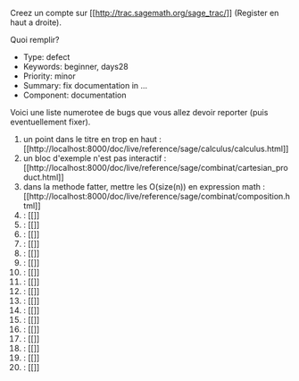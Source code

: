 Creez un compte sur [[http://trac.sagemath.org/sage_trac/]] (Register en haut a droite).

Quoi remplir?
  * Type: defect
  * Keywords: beginner, days28
  * Priority: minor
  * Summary: fix documentation in ...
  * Component: documentation


Voici une liste numerotee de bugs que vous allez devoir reporter (puis eventuellement fixer).

  1. un point dans le titre en trop en haut : [[http://localhost:8000/doc/live/reference/sage/calculus/calculus.html]]
  1. un bloc d'exemple n'est pas interactif : [[http://localhost:8000/doc/live/reference/sage/combinat/cartesian_product.html]] 
  1. dans la methode fatter, mettre les O(size(n)) en expression math : [[http://localhost:8000/doc/live/reference/sage/combinat/composition.html]]
  1. : [[]] 
  1. : [[]] 
  1. : [[]] 
  1. : [[]] 
  1. : [[]] 
  1. : [[]] 
  1. : [[]] 
  1. : [[]] 
  1. : [[]] 
  1. : [[]] 
  1. : [[]] 
  1. : [[]] 
  1. : [[]] 
  1. : [[]] 
  1. : [[]] 
  1. : [[]] 
  1. : [[]] 

